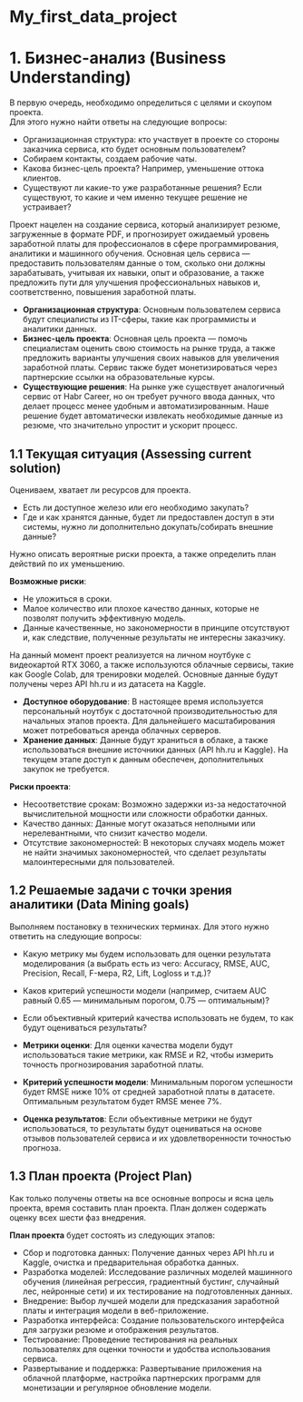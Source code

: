 # My_first_data_project


# 1. Бизнес-анализ (Business Understanding)

В первую очередь, необходимо определиться с целями и скоупом проекта.  
Для этого нужно найти ответы на следующие вопросы:

- Организационная структура: кто участвует в проекте со стороны заказчика сервиса, кто будет основным пользователем?
- Собираем контакты, создаем рабочие чаты.
- Какова бизнес-цель проекта? Например, уменьшение оттока клиентов.
- Существуют ли какие-то уже разработанные решения? Если существуют, то какие и чем именно текущее решение не устраивает?

Проект нацелен на создание сервиса, который анализирует резюме, загруженные в формате PDF, и прогнозирует ожидаемый уровень заработной платы для профессионалов в сфере программирования, аналитики и машинного обучения. Основная цель сервиса — предоставить пользователям данные о том, сколько они должны зарабатывать, учитывая их навыки, опыт и образование, а также предложить пути для улучшения профессиональных навыков и, соответственно, повышения заработной платы.

- **Организационная структура**: Основным пользователем сервиса будут специалисты из IT-сферы, такие как программисты и аналитики данных.
- **Бизнес-цель проекта**: Основная цель проекта — помочь специалистам оценить свою стоимость на рынке труда, а также предложить варианты улучшения своих навыков для увеличения заработной платы. Сервис также будет монетизироваться через партнерские ссылки на образовательные курсы.
- **Существующие решения**: На рынке уже существует аналогичный сервис от Habr Career, но он требует ручного ввода данных, что делает процесс менее удобным и автоматизированным. Наше решение будет автоматически извлекать необходимые данные из резюме, что значительно упростит и ускорит процесс.

## 1.1 Текущая ситуация (Assessing current solution)

Оцениваем, хватает ли ресурсов для проекта.

- Есть ли доступное железо или его необходимо закупать?
- Где и как хранятся данные, будет ли предоставлен доступ в эти системы, нужно ли дополнительно докупать/собирать внешние данные?

Нужно описать вероятные риски проекта, а также определить план действий по их уменьшению.

**Возможные риски**:
- Не уложиться в сроки.
- Малое количество или плохое качество данных, которые не позволят получить эффективную модель.
- Данные качественные, но закономерности в принципе отсутствуют и, как следствие, полученные результаты не интересны заказчику.

На данный момент проект реализуется на личном ноутбуке с видеокартой RTX 3060, а также используются облачные сервисы, такие как Google Colab, для тренировки моделей. Основные данные будут получены через API hh.ru и из датасета на Kaggle.

- **Доступное оборудование**: В настоящее время используется персональный ноутбук с достаточной производительностью для начальных этапов проекта. Для дальнейшего масштабирования может потребоваться аренда облачных серверов.
- **Хранение данных**: Данные будут храниться в облаке, а также использоваться внешние источники данных (API hh.ru и Kaggle). На текущем этапе доступ к данным обеспечен, дополнительных закупок не требуется.

**Риски проекта**:
- Несоответствие срокам: Возможно задержки из-за недостаточной вычислительной мощности или сложности обработки данных.
- Качество данных: Данные могут оказаться неполными или нерелевантными, что снизит качество модели.
- Отсутствие закономерностей: В некоторых случаях модель может не найти значимых закономерностей, что сделает результаты малоинтересными для пользователей.

## 1.2 Решаемые задачи с точки зрения аналитики (Data Mining goals)

Выполняем постановку в технических терминах. Для этого нужно ответить на следующие вопросы:

- Какую метрику мы будем использовать для оценки результата моделирования (а выбрать есть из чего: Accuracy, RMSE, AUC, Precision, Recall, F-мера, R2, Lift, Logloss и т.д.)?
- Каков критерий успешности модели (например, считаем AUC равный 0.65 — минимальным порогом, 0.75 — оптимальным)?
- Если объективный критерий качества использовать не будем, то как будут оцениваться результаты?

- **Метрики оценки**: Для оценки качества модели будут использоваться такие метрики, как RMSE и R2, чтобы измерить точность прогнозирования заработной платы.
- **Критерий успешности модели**: Минимальным порогом успешности будет RMSE ниже 10% от средней заработной платы в датасете. Оптимальным результатом будет RMSE менее 7%.
- **Оценка результатов**: Если объективные метрики не будут использоваться, то результаты будут оцениваться на основе отзывов пользователей сервиса и их удовлетворенности точностью прогноза.

## 1.3 План проекта (Project Plan)

Как только получены ответы на все основные вопросы и ясна цель проекта, время составить план проекта. План должен содержать оценку всех шести фаз внедрения.

**План проекта** будет состоять из следующих этапов:

- Сбор и подготовка данных: Получение данных через API hh.ru и Kaggle, очистка и предварительная обработка данных.
- Разработка моделей: Исследование различных моделей машинного обучения (линейная регрессия, градиентный бустинг, случайный лес, нейронные сети) и их тестирование на подготовленных данных.
- Внедрение: Выбор лучшей модели для предсказания заработной платы и интеграция модели в веб-приложение.
- Разработка интерфейса: Создание пользовательского интерфейса для загрузки резюме и отображения результатов.
- Тестирование: Проведение тестирования на реальных пользователях для оценки точности и удобства использования сервиса.
- Развертывание и поддержка: Развертывание приложения на облачной платформе, настройка партнерских программ для монетизации и регулярное обновление модели.
